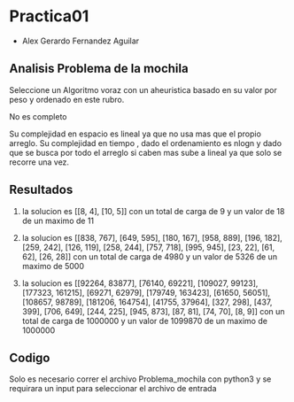 # Practica01
* Alex Gerardo Fernandez Aguilar 

## Analisis Problema de la mochila
Seleccione un Algoritmo voraz con un aheuristica basado en su valor por peso y ordenado en este rubro.

No es completo 

Su complejidad en espacio es lineal ya que no usa mas que el propio arreglo.
Su complejidad en tiempo , dado el ordenamiento es nlogn y dado que se busca por todo el arreglo si caben mas sube a lineal ya que solo se recorre una vez.

## Resultados 
1. la solucion es [[8, 4], [10, 5]] con un total de carga de 9 y un valor de 18 de un maximo de 11
   
2. la solucion es [[838, 767], [649, 595], [180, 167], [958, 889], [196, 182], [259, 242], [126, 119], [258, 244], [757, 718], [995, 945], [23, 22], [61, 62], [26, 28]] con un total de carga de 4980 y un valor de 5326 de un maximo 
de 5000

3. la solucion es [[92264, 83877], [76140, 69221], [109027, 99123], [177323, 161215], [69271, 62979], [179749, 163423], [61650, 56051], [108657, 98789], [181206, 164754], [41755, 37964], [327, 298], [437, 399], [706, 649], [244, 225], [945, 873], [87, 81], [74, 70], [8, 9]] con un total de carga de 1000000 y un valor de 1099870 de un maximo de 1000000

## Codigo
Solo es necesario correr el archivo Problema_mochila con python3 y se requirara un input para seleccionar el archivo de entrada